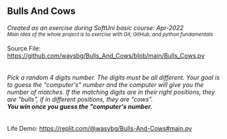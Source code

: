 ## Bulls And Cows
*Created as an exercise during SoftUni basic course: Apr-2022*<br>
<sub>*Main idea of the whole project is to exercise with Git, GitHub, and python fundamentals*</sub><br>
<br>
Source File: https://github.com/waysbg/Bulls_And_Cows/blob/main/Bulls_Cows.py<br>
<br><br>
*Pick a random 4 digits number. The digits must be all different. Your goal is to guess the "computer's" number and the computer will give you the number of matches. If the matching digits are in their right positions, they are "bulls", if in different positions, they are "cows".*<br>
***You win once you guess the "computer's number.***
<br>
<br>
<br>
Life Demo: https://replit.com/@wasybg/Bulls-And-Cows#main.py

